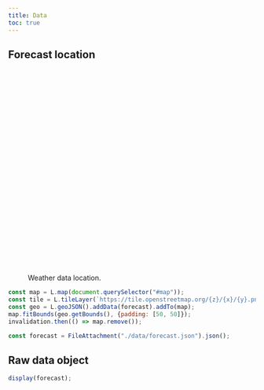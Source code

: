```yaml
---
title: Data
toc: true
---
```


## Forecast location

<figure class="wide">
  <div id="map" style="height: 400px; margin: 1rem 0; border-radius: 8px;"></div>
  <figcaption>Weather data location.</figcaption>
</figure>


```js
const map = L.map(document.querySelector("#map"));
const tile = L.tileLayer(`https://tile.openstreetmap.org/{z}/{x}/{y}.png`, {attribution: '© <a href="https://www.mapbox.com/feedback/">Mapbox</a> © <a href="http://www.openstreetmap.org/copyright">OpenStreetMap</a>'}).addTo(map);
const geo = L.geoJSON().addData(forecast).addTo(map);
map.fitBounds(geo.getBounds(), {padding: [50, 50]});
invalidation.then(() => map.remove());
```

```js
const forecast = FileAttachment("./data/forecast.json").json();
```

## Raw data object

```js
display(forecast);
```